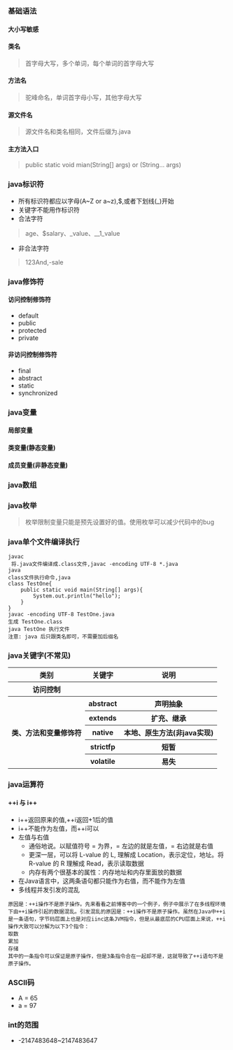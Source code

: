### 基础语法
#### 大小写敏感
#### 类名
> 首字母大写，多个单词，每个单词的首字母大写
#### 方法名
> 驼峰命名，单词首字母小写，其他字母大写
#### 源文件名
> 源文件名和类名相同，文件后缀为.java
#### 主方法入口
> public static void mian(String[] args) or (String... args)
### java标识符
* 所有标识符都应以字母(A~Z or a~z),$,或者下划线(_)开始
* 关键字不能用作标识符
* 合法字符
> age、$salary、_value、__1_value
* 非合法字符
> 123And,-sale

### java修饰符
#### 访问控制修饰符
* default
* public
* protected
* private
#### 非访问控制修饰符
* final
* abstract
* static
* synchronized
### java变量
#### 局部变量
#### 类变量(静态变量)
#### 成员变量(非静态变量)
### java数组
### java枚举
> 枚举限制变量只能是预先设置好的值。使用枚举可以减少代码中的bug

### java单个文件编译执行
```
javac
 将.java文件编译成.class文件,javac -encoding UTF-8 *.java
java
class文件执行命令,java 
class TestOne{
    public static void main(String[] args){
        System.out.println("hello");
    }
}
javac -encoding UTF-8 TestOne.java
生成 TestOne.class
java TestOne 执行文件
注意: java 后只跟类名即可，不需要加后缀名

```
### java关键字(不常见)
<table>
    <tr>
	    <th>类别</th>
	    <th>关键字</th>
	    <th>说明</th>  
	</tr>
    <tr>
        <th>访问控制</th>
        <th></th>
        <th></th>
    </tr>
    <tr>
        <th rowspan="5">类、方法和变量修饰符</th>
        <th>abstract</th>
        <th>声明抽象</th>
    </tr>
    <tr>
        <th>extends</th>
        <th>扩充、继承</th>
    </tr>
    <tr>
        <th>native</th>
        <th>本地、原生方法(非java实现)</th>
    </tr>
    <tr>
        <th>strictfp</th>
        <th>短暂</th>
    </tr>
    <tr>
        <th>volatile</th>
        <th>易失</th>
    </tr>

</table>

### java运算符
#### ++i 与 i++
* i++返回原来的值,++i返回+1后的值
* i++不能作为左值，而++i可以
* 左值与右值
    * 通俗地说。以赋值符号 = 为界，= 左边的就是左值，= 右边就是右值
    * 更深一层，可以将 L-value 的 L, 理解成 Location，表示定位，地址。将 R-value 的 R 理解成 Read，表示读取数据
    * 内存有两个很基本的属性：内存地址和内存里面放的数据
* 在Java语言中，这两条语句都只能作为右值，而不能作为左值
* 多线程并发引发的混乱
```
原因是：++i操作不是原子操作。先来看看之前博客中的一个例子，例子中展示了在多线程环境下由++i操作引起的数据混乱。引发混乱的原因是：++i操作不是原子操作。虽然在Java中++i是一条语句，字节码层面上也是对应iinc这条JVM指令，但是从最底层的CPU层面上来说，++i操作大致可以分解为以下3个指令：
取数
累加
存储
其中的一条指令可以保证是原子操作，但是3条指令合在一起却不是，这就导致了++i语句不是原子操作。
```
### ASCII码
* A = 65
* a = 97
### int的范围
* -2147483648~2147483647
